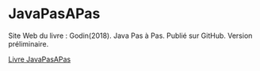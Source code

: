 

# JavaPasAPas
  Site Web du livre :    Godin(2018). Java Pas à Pas. Publié sur GitHub. Version préliminaire.

<a href="JavaPasAPas.pdf">Livre JavaPasAPas</a> 
